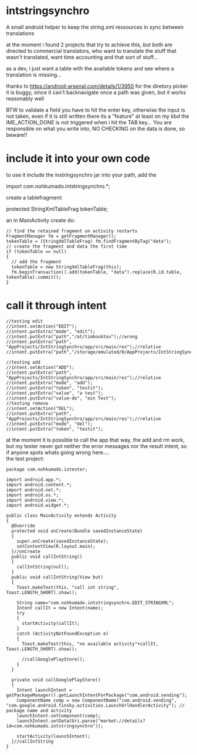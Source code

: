 # intstringsynchro
A small android helper to keep the string.xml ressources in sync 
between translations

at the moment i found 2 projects that try to achieve this, but both are 
directed to commercial translators, who want to translate the stuff 
that wasn't translated, want time accounting and that sort of stuff...

as a dev, i just want a table with the available tokens and see where a
translation is missing...

thanks to https://android-arsenal.com/details/1/3950 for the diretory picker
it is buggy, since it can't backnavigate once a path was given, but it works reasonably well

BTW to validate a field you have to hit the enter key, otherwise the input is not taken, even if it is still written there
its a "feature" at least on my kbd the IME_ACTION_DONE is not triggered when i hit the TAB key...
You are responsible on what you write into, NO CHECKING on the data is done, so beware!!


# include it into your own code

to use it include the instringsynchro jar into your path, add the 


import com.nohkumado.intstringsynchro.*;


create a tablefragment:

protected StringXmlTableFrag tokenTable;

an in MainActivity create do:

    // find the retained fragment on activity restarts
    FragmentManager fm = getFragmentManager();
    tokenTable = (StringXmlTableFrag) fm.findFragmentByTag("data");
    // create the fragment and data the first time
    if (tokenTable == null)
    {
      // add the fragment
      tokenTable = new StringXmlTableFrag(this);
      fm.beginTransaction().add(tokenTable, "data").replace(R.id.table, tokenTable).commit();
    }

# call it through intent

    //testing edit
    //intent.setAction("EDIT");
    //intent.putExtra("mode", "edit");
    //intent.putExtra("path","/at/timbouktou");//wrong
    //intent.putExtra("path", "AppProjects/IntStringSynchro/app/src/main/res");//relative
    //intent.putExtra("path","/storage/emulated/0/AppProjects/IntStringSynchro/app/src/main/res");//absolute

    //testing add
    //intent.setAction("ADD");
    //intent.putExtra("path", "AppProjects/IntStringSynchro/app/src/main/res");//relative
    //intent.putExtra("mode", "add");
    //intent.putExtra("token", "testit");
    //intent.putExtra("value", "a test");
    //intent.putExtra("value-de", "ein Test");
    //testing remove
    //intent.setAction("DEL");
    //intent.putExtra("path", "AppProjects/IntStringSynchro/app/src/main/res");//relative
    //intent.putExtra("mode", "del");
    //intent.putExtra("token", "testit");
    
    
at the moment it is possible to call the app that way, the add and rm work, but my tester never got 
neither the error messages nor the result intent, so if anyone spots whats going wrong here....  
the test project:  

    package com.nohkumado.istester;

    import android.app.*;
    import android.content.*;
    import android.net.*;
    import android.os.*;
    import android.view.*;
    import android.widget.*;

    public class MainActivity extends Activity 
    {
      @Override
      protected void onCreate(Bundle savedInstanceState)
      {
        super.onCreate(savedInstanceState);
        setContentView(R.layout.main);
      }//onCreate
      public void callIntString()
      {
        callIntString(null);
      }
      public void callIntString(View but)
      {
        Toast.makeText(this, "call int string", Toast.LENGTH_SHORT).show(); 

        String name="com.nohkumado.intstringsynchro.EDIT_STRINGXML";
        Intent callIt = new Intent(name);
        try
        {
          startActivity(callIt);
        }
        catch (ActivityNotFoundException e)
        {
          Toast.makeText(this, "no available activity"+callIt, Toast.LENGTH_SHORT).show();
      
          //callGooglePlayStore();
        }
      }

      private void callGooglePlayStore()
      {
        Intent launchIntent = getPackageManager().getLaunchIntentForPackage("com.android.vending");
        ComponentName comp = new ComponentName("com.android.vending", "com.google.android.finsky.activities.LaunchUrlHandlerActivity"); // package name and activity
        launchIntent.setComponent(comp);
        launchIntent.setData(Uri.parse("market://details?id=com.nohkumado.intstringsynchro"));

        startActivity(launchIntent);
      }//callIntString
    }
